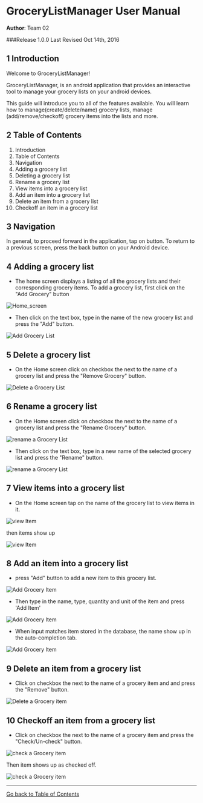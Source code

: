 # GroceryListManager User Manual

**Author**: Team 02

###Release 1.0.0
Last Revised Oct 14th, 2016

## 1 Introduction

Welcome to GroceryListManager!

GroceryListManager, is an android application that provides an interactive tool to manage your grocery lists on your android devices.

This guide will introduce you to all of the features available. You will learn how to manage(create/delete/name) grocery lists, manage (add/remove/checkoff) grocery items into the lists and more.


## 2 Table of Contents <a name="tc"></a> 
<ol>
<li>Introduction </li>
<li>Table of Contents </li>
<li>Navigation</li>
<li>Adding a grocery list </li>
<li>Deleting a grocery list</li>
<li>Rename a grocery list</li>
<li>View items into a grocery list</li>
<li>Add an item into a grocery list</li>
<li>Delete an item from a grocery list</li>
<li>Checkoff an item in a grocery list</li>
</ol>

## 3 Navigation 
In general, to proceed forward in the application, tap on button. To return to a previous screen, press the back button on your Android device.


## 4 Adding a grocery list

* The home screen displays a listing of all the grocery lists and their corresponding grocery items. To add a grocery list, first click on the "Add Grocery" button
 
![Home_screen](GroceryList/Docs/images/addGro1.png)

* Then click on the text box, type in the name of the new grocery list and press the "Add" button.

![Add Grocery List](GroceryList/Docs/images/addGro2.png)


## 5 Delete a grocery list
* On the Home screen click on checkbox the next to the name of a grocery list and press the "Remove Grocery" button.

![Delete a Grocery List](GroceryList/Docs/images/removeGro.png)

## 6 Rename a grocery list
* On the Home screen click on checkbox the next to the name of a grocery list and press the "Rename Grocery" button.

![rename a Grocery List](GroceryList/Docs/images/renameGro.png)

* Then click on the text box, type in a new name of the selected grocery list and press the "Rename" button.

![rename a Grocery List](GroceryList/Docs/images/renameGro2.png)

## 7 View items into a grocery list
* On the Home screen tap on the name of the grocery list to view items in it.

 ![view Item](GroceryList/Docs/images/viewItems.png)

then items show up

 ![view Item](GroceryList/Docs/images/additem.png)


## 8 Add an item into a grocery list
* press "Add" button to add a new item to this grocery list.

 ![Add Grocery Item](GroceryList/Docs/images/addItem2.png)

* Then type in the name, type, quantity and unit of the item and press 'Add Item'

 ![Add Grocery Item](GroceryList/Docs/images/addItem3.png)

* When input matches item stored in the database, the name show up in the auto-completion tab.

 ![Add Grocery Item](GroceryList/Docs/images/regex_autocomplete.png)

## 9 Delete an item from a grocery list
* Click on checkbox the next to the name of a grocery item and and press the "Remove" button.

![Delete a Grocery item](GroceryList/Docs/images/removeItem.png)

## 10 Checkoff an item from a grocery list
* Click on checkbox the next to the name of a grocery item and press the "Check/Un-check" button.

![check a Grocery item](GroceryList/Docs/images/checkoffItem.png)

Then item shows up as checked off.

![check a Grocery item](GroceryList/Docs/images/checkoffItem2.png)

***

[Go back to Table of Contents](#tc)
